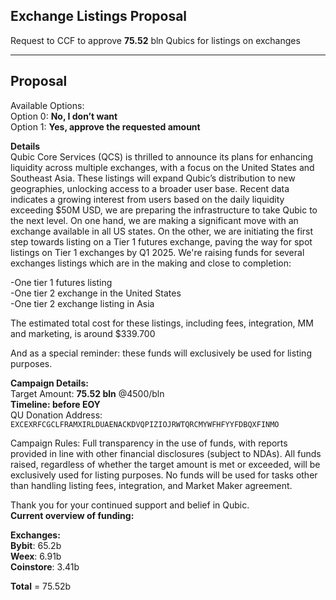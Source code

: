 Exchange Listings Proposal
---------------------------

Request to CCF to approve **75.52** bln Qubics for listings on exchanges

--------
Proposal
--------

Available Options: <br>
Option 0: **No, I don’t want** <br>
Option 1: **Yes, approve the requested amount** <br>



**Details** <br>
Qubic Core Services (QCS) is thrilled to announce its plans for enhancing liquidity across multiple exchanges, with a focus on the United States and Southeast Asia. These listings will expand Qubic’s distribution to new geographies, unlocking access to a broader user base. Recent data indicates a growing interest from users based on the daily liquidity exceeding $50M USD, we are preparing the infrastructure to take Qubic to the next level. On one hand, we are making a significant move with an exchange available in all US states. On the other, we are initiating the first step towards listing on a Tier 1 futures exchange, paving the way for spot listings on Tier 1 exchanges by Q1 2025.
We're raising funds for several exchanges listings which are in the making and close to completion:

-One tier 1 futures listing <br>
-One tier 2 exchange in the United States <br> 
-One tier 2 exchange listing in Asia <br>

The estimated total cost for these listings, including fees, integration, MM and marketing, is around $339.700

And as a special reminder: these funds will exclusively be used for listing purposes. 

**Campaign Details:**<br>
Target Amount: **75.52 bln** @4500/bln  <br> 
**Timeline: before EOY**<br>
QU Donation Address: <br>
`EXCEXRFCGCLFRAMXIRLDUAENACKDVQPIZIOJRWTQRCMYWFHFYYFDBQXFINMO`


 Campaign Rules:
Full transparency in the use of funds, with reports provided in line with other financial disclosures (subject to NDAs).
All funds raised, regardless of whether the target amount is met or exceeded, will be exclusively used for listing purposes.
No funds will be used for tasks other than handling listing fees, integration, and Market Maker agreement.

Thank you for your continued support and belief in Qubic. <br>
**Current overview of funding:** 

**Exchanges:** <br>
**Bybit**: 65.2b <br>
**Weex**: 6.91b <br>
**Coinstore**: 3.41b <br>

**Total** = 75.52b

